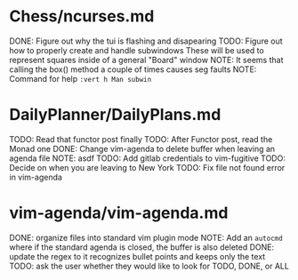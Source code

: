 
# Chess/ncurses.md
DONE: Figure out why the tui is flashing and disapearing
TODO: Figure out how to properly create and handle subwindows
These will be used to represent squares inside of a general "Board" window
NOTE: It seems that calling the box() method a couple of times causes seg faults
NOTE: Command for help `:vert h Man subwin`



# DailyPlanner/DailyPlans.md
TODO: Read that functor post finally
TODO: After Functor post, read the Monad one
DONE: Change vim-agenda to delete buffer when leaving an agenda file
NOTE: asdf
TODO: Add gitlab credentials to vim-fugitive
TODO: Decide on when you are leaving to New York
TODO: Fix file not found error in vim-agenda



# vim-agenda/vim-agenda.md
DONE: organize files into standard vim plugin mode
NOTE: Add an `autocmd` where if the standard agenda is closed, the buffer is also deleted
DONE: update the regex to it recognizes bullet points and keeps only the text
TODO: ask the user whether they would like to look for TODO, DONE, or ALL



